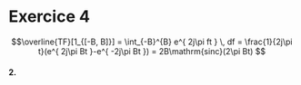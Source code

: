 # Exercice 4
$$\overline{TF}[1_{[-B, B]}] = \int_{-B}^{B} e^{ 2j\pi ft } \, df = \frac{1}{2j\pi t}(e^{ 2j\pi Bt }-e^{ -2j\pi Bt }) =  2B\mathrm{sinc}(2\pi Bt) $$
#### 2.
$$$$